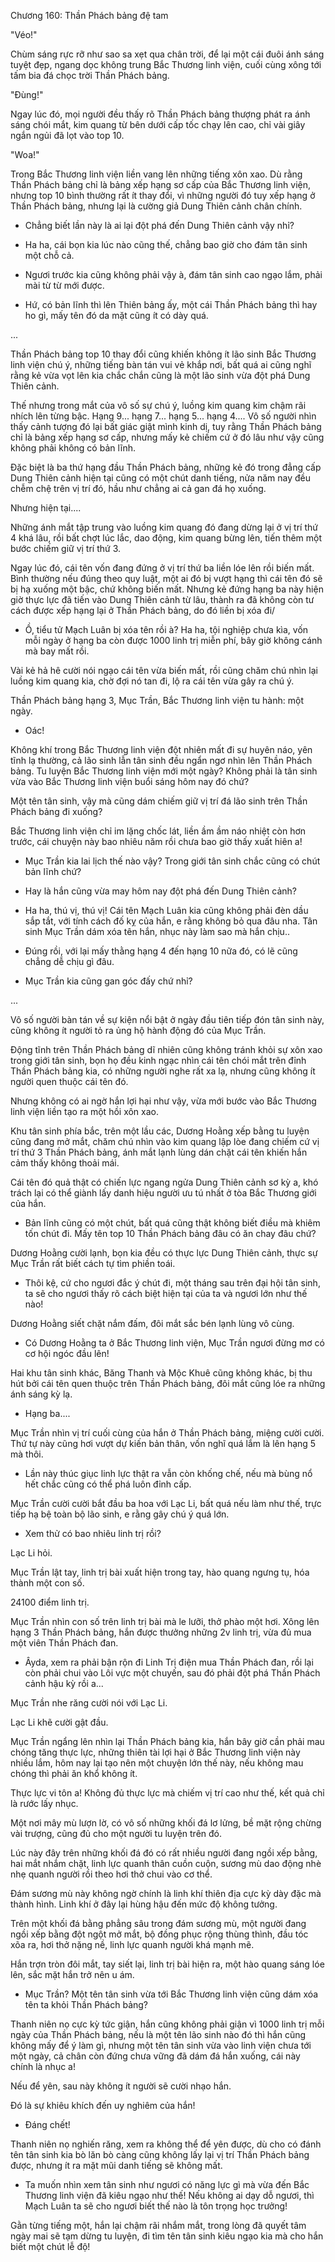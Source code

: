 




Chương 160: Thần Phách bảng đệ tam


"Véo!"

Chùm sáng rực rỡ như sao sa xẹt qua chân trời, để lại một cái đuôi ánh sáng tuyệt đẹp, ngang dọc không trung Bắc Thương linh viện, cuối cùng xông tới tấm bia đá chọc trời Thần Phách bảng.

"Đùng!"

Ngay lúc đó, mọi người đều thấy rõ Thần Phách bảng thượng phát ra ánh sáng chói mắt, kim quang từ bên dưới cấp tốc chạy lên cao, chỉ vài giây ngắn ngủi đã lọt vào top 10.

"Woa!"

Trong Bắc Thương linh viện liền vang lên những tiếng xôn xao. Dù rằng Thần Phách bảng chỉ là bảng xếp hạng sơ cấp của Bắc Thương linh viện, nhưng top 10 bình thường rất ít thay đổi, vì những người đó tuy xếp hạng ở Thần Phách bảng, nhưng lại là cường giả Dung Thiên cảnh chân chính.

- Chẳng biết lần này là ai lại đột phá đến Dung Thiên cảnh vậy nhỉ?

- Ha ha, cái bọn kia lúc nào cũng thế, chẳng bao giờ cho đám tân sinh một chỗ cả.

- Ngươi trước kia cũng không phải vậy à, đám tân sinh cao ngạo lắm, phải mài từ từ mới được.

- Hứ, có bản lĩnh thì lên Thiên bảng ấy, một cái Thần Phách bảng thì hay ho gì, mấy tên đó da mặt cũng ít có dày quá.

...

Thần Phách bảng top 10 thay đổi cũng khiến không ít lão sinh Bắc Thương linh viện chú ý, những tiếng bàn tán vui vẻ khắp nơi, bất quá ai cũng nghĩ rằng kẻ vừa vọt lên kia chắc chắn cũng là một lão sinh vừa đột phá Dung Thiên cảnh.

Thế nhưng trong mắt của vô số sự chú ý, luồng kim quang kim chậm rãi nhích lên từng bậc. Hạng 9... hạng 7... hạng 5... hạng 4.... Vô số người nhìn thấy cảnh tượng đó lại bất giác giật mình kinh dị, tuy rằng Thần Phách bảng chỉ là bảng xếp hạng sơ cấp, nhưng mấy kẻ chiếm cứ ở đó lâu như vậy cũng không phải không có bản lĩnh.

Đặc biệt là ba thứ hạng đầu Thần Phách bảng, những kẻ đó trong đẳng cấp Dung Thiên cảnh hiện tại cũng có một chút danh tiếng, nửa năm nay đều chễm chệ trên vị trí đó, hầu như chẳng ai cả gan đá họ xuống.

Nhưng hiện tại....

Những ánh mắt tập trung vào luồng kim quang đó đang dừng lại ở vị trí thứ 4 khá lâu, rồi bất chợt lúc lắc, dao động, kim quang bừng lên, tiến thêm một bước chiếm giữ vị trí thứ 3.

Ngay lúc đó, cái tên vốn đang đứng ở vị trí thứ ba liền lóe lên rồi biến mất. Bình thường nếu đúng theo quy luật, một ai đó bị vượt hạng thì cái tên đó sẽ bị hạ xuống một bậc, chứ không biến mất. Nhưng kẻ đứng hạng ba này hiện giờ thực lực đã tiến vào Dung Thiên cảnh từ lâu, thành ra đã không còn tư cách được xếp hạng lại ở Thần Phách bảng, do đó liền bị xóa đi/

- Ồ, tiểu tử Mạch Luân bị xóa tên rồi à? Ha ha, tội nghiệp chưa kìa, vốn mỗi ngày ở hạng ba còn được 1000 linh trị miễn phí, bây giờ không cánh mà bay mất rồi.

Vài kẻ hả hê cười nói ngạo cái tên vừa biến mất, rồi cũng chăm chú nhìn lại luồng kim quang kia, chờ đợi nó tan đi, lộ ra cái tên vừa gây ra chú ý.

Thần Phách bảng hạng 3, Mục Trần, Bắc Thương linh viện tu hành: một ngày.

- Oác!

Không khí trong Bắc Thương linh viện đột nhiên mất đi sự huyên náo, yên tĩnh lạ thường, cả lão sinh lẫn tân sinh đều ngẩn ngơ nhìn lên Thần Phách bảng. Tu luyện Bắc Thương linh viện mới một ngày? Không phải là tân sinh vừa vào Bắc Thương linh viện buổi sáng hôm nay đó chứ?

Một tên tân sinh, vậy mà cũng dám chiếm giữ vị trí đá lão sinh trên Thần Phách bảng đi xuống?

Bắc Thương linh viện chỉ im lặng chốc lát, liền ầm ầm náo nhiệt còn hơn trước, cái chuyện này bao nhiêu năm rồi chưa bao giờ thấy xuất hiên a!

- Mục Trần kia lai lịch thế nào vậy? Trong giới tân sinh chắc cũng có chút bản lĩnh chứ?

- Hay là hắn cũng vừa may hôm nay đột phá đến Dung Thiên cảnh?

- Ha ha, thú vị, thú vị! Cái tên Mạch Luân kia cũng không phải đèn dầu sắp tắt, với tính cách đố kỵ của hắn, e rằng không bỏ qua đâu nha. Tân sinh Mục Trần dám xóa tên hắn, nhục này làm sao mà hắn chịu..

- Đúng rồi, với lại mấy thằng hạng 4 đến hạng 10 nữa đó, có lẽ cũng chẳng dễ chịu gì đâu.

- Mục Trần kia cũng gan góc đấy chứ nhỉ?

...

Vô số người bàn tán về sự kiện nổi bật ở ngày đầu tiên tiếp đón tân sinh này, cũng không ít người tỏ ra ủng hộ hành động đó của Mục Trần.

Động tĩnh trên Thần Phách bảng dĩ nhiên cũng không tránh khỏi sự xôn xao trong giới tân sinh, bọn họ đều kinh ngạc nhìn cái tên chói mắt trên đỉnh Thần Phách bảng kia, có những người nghe rất xa lạ, nhưng cũng không ít người quen thuộc cái tên đó.

Nhưng không có ai ngờ hắn lợi hại như vậy, vừa mới bước vào Bắc Thương linh viện liền tạo ra một hồi xôn xao.

Khu tân sinh phía bắc, trên một lầu các, Dương Hoằng xếp bằng tu luyện cũng đang mở mắt, chăm chú nhìn vào kim quang lập lòe đang chiếm cứ vị trí thứ 3 Thần Phách bảng, ánh mắt lạnh lùng dán chặt cái tên khiến hắn cảm thấy không thoải mái.

Cái tên đó quả thật có chiến lực ngang ngửa Dung Thiên cảnh sơ kỳ a, khó trách lại có thể giành lấy danh hiệu người ưu tú nhất ở tòa Bắc Thương giới của hắn.

- Bản lĩnh cũng có một chút, bất quá cũng thật không biết điều mà khiêm tốn chút đi. Mấy tên top 10 Thần Phách bảng đâu có ăn chay đâu chứ?

Dương Hoằng cười lạnh, bọn kia đều có thực lực Dung Thiên cảnh, thực sự Mục Trần rất biết cách tự tìm phiền toái.

- Thôi kệ, cứ cho ngươi đắc ý chút đi, một tháng sau trên đại hội tân sinh, ta sẽ cho ngươi thấy rõ cách biệt hiện tại của ta và ngươi lớn như thế nào!

Dương Hoằng siết chặt nắm đấm, đôi mắt sắc bén lạnh lùng vô cùng.

- Có Dương Hoằng ta ở Bắc Thương linh viện, Mục Trần ngươi đừng mơ có cơ hội ngóc đầu lên!

Hai khu tân sinh khác, Băng Thanh và Mộc Khuê cũng không khác, bị thu hút bởi cái tên quen thuộc trên Thần Phách bảng, đôi mắt cũng lóe ra những ánh sáng kỳ lạ.

- Hạng ba....

Mục Trần nhìn vị trí cuối cùng của hắn ở Thần Phách bảng, miệng cười cười. Thứ tự này cũng hơi vượt dự kiến bản thân, vốn nghĩ quá lắm là lên hạng 5 mà thôi.

- Lần này thúc giục linh lực thật ra vẫn còn khống chế, nếu mà bùng nổ hết chắc cũng có thể phá luôn đỉnh cấp.

Mục Trần cười cười bắt đầu ba hoa với Lạc Li, bất quá nếu làm như thế, trực tiếp hạ bệ toàn bộ lão sinh, e rằng gây chú ý quá lớn.

- Xem thử có bao nhiêu linh trị rồi?

Lạc Li hỏi.

Mục Trần lật tay, linh trị bài xuất hiện trong tay, hào quang ngưng tụ, hóa thành một con số.

24100 điểm linh trị.

Mục Trần nhìn con số trên linh trị bài mà le lưỡi, thở phào một hơi. Xông lên hạng 3 Thần Phách bảng, hắn được thưởng những 2v linh trị, vừa đủ mua một viên Thần Phách đan.

- Âyda, xem ra phải bận rộn đi Linh Trị điện mua Thần Phách đan, rồi lại còn phải chui vào Lôi vực một chuyến, sau đó phải đột phá Thần Phách cảnh hậu kỳ rồi a...

Mục Trần nhe răng cười nói với Lạc Li.

Lạc Li khẽ cười gật đầu.

Mục Trần ngẩng lên nhìn lại Thần Phách bảng kia, hắn bây giờ cần phải mau chóng tăng thực lực, những thiên tài lợi hại ở Bắc Thương linh viện này nhiều lắm, hôm nay lại tạo nên một chuyện lớn thế này, nếu không mau chóng thì phải ăn khổ không ít.

Thực lực vi tôn a! Không đủ thực lực mà chiếm vị trí cao như thế, kết quả chỉ là rước lấy nhục.

Một nơi mây mù lượn lờ, có vô số những khối đá lơ lửng, bề mặt rộng chừng vài trượng, cũng đủ cho một người tu luyện trên đó.

Lúc này đây trên những khối đá đó có rất nhiều người đang ngồi xếp bằng, hai mắt nhắm chặt, linh lực quanh thân cuồn cuộn, sương mù dao động nhè nhẹ quanh người rồi theo hơi thở chui vào cơ thể.

Đám sương mù này không ngờ chính là linh khí thiên địa cực kỳ dày đặc mà thành hình. Linh khí ở đây lại hùng hậu đến mức độ không tưởng.

Trên một khối đá bằng phẳng sâu trong đám sương mù, một người đang ngồi xếp bằng đột ngột mở mắt, bộ đồng phục rộng thùng thình, đầu tóc xõa ra, hơi thở nặng nề, linh lực quanh người khá mạnh mẽ.

Hắn trợn tròn đôi mắt, tay siết lại, linh trị bài hiện ra, một hào quang sáng lóe lên, sắc mặt hắn trở nên u ám.

- Mục Trần? Một tên tân sinh vừa tới Bắc Thương linh viện cũng dám xóa tên ta khỏi Thần Phách bảng?

Thanh niên nọ cực kỳ tức giận, hắn cũng không phải giận vì 1000 linh trị mỗi ngày của Thần Phách bảng, nếu là một tên lão sinh nào đó thì hắn cũng không mấy để ý làm gì, nhưng một tên tân sinh vừa vào linh viện chưa tới một ngày, cả chân còn đứng chưa vững đã dám đá hắn xuống, cái này chính là nhục a!

Nếu để yên, sau này không ít người sẽ cười nhạo hắn.

Đó là sự khiêu khích đến uy nghiêm của hắn!

- Đáng chết!

Thanh niên nọ nghiến răng, xem ra không thể để yên được, dù cho có đánh tên tân sinh kia bò lăn bò càng cũng không lấy lại vị trí Thần Phách bảng được, nhưng ít ra mặt mũi danh tiếng sẽ không mất.

- Ta muốn nhìn xem tân sinh như ngươi có năng lực gì mà vừa đến Bắc Thương linh viện đã kiêu ngạo như thế! Nếu không ai dạy dỗ ngươi, thì Mạch Luân ta sẽ cho ngươi biết thế nào là tôn trọng học trưởng!

Gằn từng tiếng một, hắn lại chậm rãi nhắm mắt, trong lòng đã quyết tâm ngày mai sẽ tạm dừng tu luyện, đi tìm tên tân sinh kiêu ngạo kia mà cho hắn biết một chút lễ độ!




